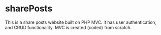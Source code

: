 # sharePosts
This is a share posts website built on PHP MVC. It has user authentication, and CRUD functionality. MVC is created (coded) from scratch.
